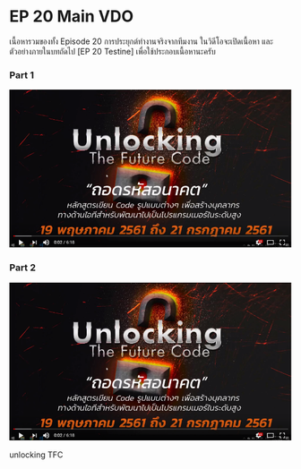 # EP 20 Main VDO

เนื้อหารวมของทั้ง Episode 20 การประยุกต์ทำงานจริงจากทีมงาน 
ในวิดีโอจะเปิดเนื้อหา และตัวอย่างภายในบทถัดไป [EP 20 Testine] เพื่อใช้ประกอบเนื้อหานะครับ

### Part 1
[![](images/EP21/items.PNG)](https://www.facebook.com/digitalthailandclub/videos/417068852105260/)

### Part 2
[![](images/EP21/items.PNG)](https://www.facebook.com/digitalthailandclub/videos/417105972101548/)

unlocking TFC